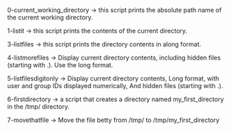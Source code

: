 0-current_working_directory -> this script prints the absolute path name of the current working directory.

1-listit -> this script prints the contents of the current directory.

3-listfiles -> this script prints the directory contents in along format.

4-listmorefiles -> Display current directory contents, including hidden files (starting with .). Use the long format.

5-listfilesdigitonly -> Display current directory contents, Long format, with user and group IDs displayed numerically, And hidden files (starting with .).

6-firstdirectory ->  a script that creates a directory named my_first_directory in the /tmp/ directory.

7-movethatfile -> Move the file betty from /tmp/ to /tmp/my_first_directory


